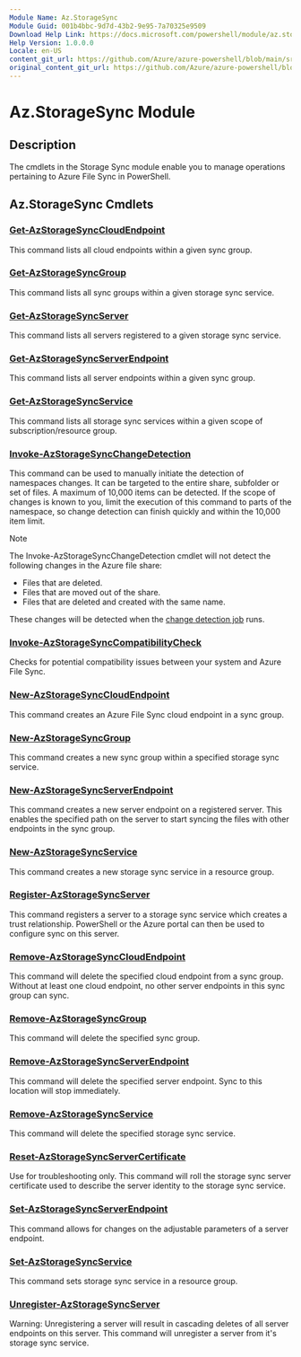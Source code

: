 ```yaml
---
Module Name: Az.StorageSync
Module Guid: 001b4bbc-9d7d-43b2-9e95-7a70325e9509
Download Help Link: https://docs.microsoft.com/powershell/module/az.storagesync
Help Version: 1.0.0.0
Locale: en-US
content_git_url: https://github.com/Azure/azure-powershell/blob/main/src/StorageSync/StorageSync/help/Az.StorageSync.md
original_content_git_url: https://github.com/Azure/azure-powershell/blob/main/src/StorageSync/StorageSync/help/Az.StorageSync.md
---
```


# Az.StorageSync Module
## Description
The cmdlets in the Storage Sync module enable you to manage operations pertaining to Azure File Sync in PowerShell.

## Az.StorageSync Cmdlets
### [Get-AzStorageSyncCloudEndpoint](Get-AzStorageSyncCloudEndpoint.md)
This command lists all cloud endpoints within a given sync group.

### [Get-AzStorageSyncGroup](Get-AzStorageSyncGroup.md)
This command lists all sync groups within a given storage sync service.

### [Get-AzStorageSyncServer](Get-AzStorageSyncServer.md)
This command lists all servers registered to a given storage sync service.

### [Get-AzStorageSyncServerEndpoint](Get-AzStorageSyncServerEndpoint.md)
This command lists all server endpoints within a given sync group.

### [Get-AzStorageSyncService](Get-AzStorageSyncService.md)
This command lists all storage sync services within a given scope of subscription/resource group.

### [Invoke-AzStorageSyncChangeDetection](Invoke-AzStorageSyncChangeDetection.md)
This command can be used to manually initiate the detection of namespaces changes. It can be targeted to the entire share, subfolder or set of files. A maximum of 10,000 items can be detected. If the scope of changes is known to you, limit the execution of this command to parts of the namespace, so change detection can finish quickly and within the 10,000 item limit.

> [!Note]  
> The Invoke-AzStorageSyncChangeDetection cmdlet will not detect the following changes in the Azure file share:
> - Files that are deleted. 
> - Files that are moved out of the share.
> - Files that are deleted and created with the same name.  
> 
>  These changes will be detected when the [change detection job](https://docs.microsoft.com/azure/storage/files/storage-sync-files-troubleshoot?tabs=portal1%2Cazure-portal#afs-change-detection) runs.

### [Invoke-AzStorageSyncCompatibilityCheck](Invoke-AzStorageSyncCompatibilityCheck.md)
Checks for potential compatibility issues between your system and Azure File Sync.

### [New-AzStorageSyncCloudEndpoint](New-AzStorageSyncCloudEndpoint.md)
This command creates an Azure File Sync cloud endpoint in a sync group.

### [New-AzStorageSyncGroup](New-AzStorageSyncGroup.md)
This command creates a new sync group within a specified storage sync service.

### [New-AzStorageSyncServerEndpoint](New-AzStorageSyncServerEndpoint.md)
This command creates a new server endpoint on a registered server. This enables the specified path on the server to start syncing the files with other endpoints in the sync group.

### [New-AzStorageSyncService](New-AzStorageSyncService.md)
This command creates a new storage sync service in a resource group.

### [Register-AzStorageSyncServer](Register-AzStorageSyncServer.md)
This command registers a server to a storage sync service which creates a trust relationship. PowerShell or the Azure portal can then be used to configure sync on this server.

### [Remove-AzStorageSyncCloudEndpoint](Remove-AzStorageSyncCloudEndpoint.md)
This command will delete the specified cloud endpoint from a sync group. Without at least one cloud endpoint, no other server endpoints in this sync group can sync.

### [Remove-AzStorageSyncGroup](Remove-AzStorageSyncGroup.md)
This command will delete the specified sync group.

### [Remove-AzStorageSyncServerEndpoint](Remove-AzStorageSyncServerEndpoint.md)
This command will delete the specified server endpoint. Sync to this location will stop immediately.

### [Remove-AzStorageSyncService](Remove-AzStorageSyncService.md)
This command will delete the specified storage sync service.

### [Reset-AzStorageSyncServerCertificate](Reset-AzStorageSyncServerCertificate.md)
Use for troubleshooting only. This command will roll the storage sync server certificate used to describe the server identity to the storage sync service.

### [Set-AzStorageSyncServerEndpoint](Set-AzStorageSyncServerEndpoint.md)
This command allows for changes on the adjustable parameters of a server endpoint.

### [Set-AzStorageSyncService](Set-AzStorageSyncService.md)
This command sets storage sync service in a resource group.

### [Unregister-AzStorageSyncServer](Unregister-AzStorageSyncServer.md)
Warning: Unregistering a server will result in cascading deletes of all server endpoints on this server. This command will unregister a server from it's storage sync service.

